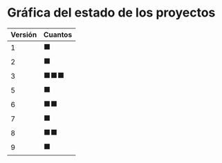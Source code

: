 # Gráfica del estado de los proyectos


| Versión | Cuantos               |
|---------|-----------------------|
| 1 | ⬛|
| 2 | ⬛|
| 3 | ⬛⬛⬛|
| 5 | ⬛|
| 6 | ⬛⬛|
| 7 | ⬛|
| 8 | ⬛⬛|
| 9 | ⬛|

